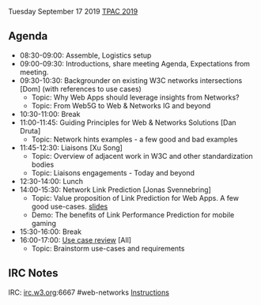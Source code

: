 Tuesday September 17 2019
[TPAC 2019](https://www.w3.org/2019/09/TPAC/schedule.html#Tuesday)

## Agenda
* 08:30-09:00: Assemble, Logistics setup
* 09:00-09:30: Introductions, share meeting Agenda, Expectations from meeting.
* 09:30-10:30: Backgrounder on existing W3C networks intersections [Dom] (with references to use cases)
  - Topic: Why Web Apps should leverage insights from Networks?
  - Topic: From Web5G to Web & Networks IG and beyond
* 10:30-11:00: Break
* 11:00-11:45: Guiding Principles for Web & Networks Solutions [Dan Druta]
  - Topic: Network hints examples - a few good and bad examples 
* 11:45-12:30: Liaisons [Xu Song]
  - Topic: Overview of adjacent work in W3C and other standardization bodies
  - Topic: Liaisons engagements - Today and beyond
* 12:30-14:00: Lunch
* 14:00-15:30: Network Link Prediction [Jonas Svennebring]
  - Topic: Value proposition of Link Prediction for Web Apps. A few good use-cases. [slides](https://github.com/w3c/web-networks/files/3554137/Intel.LPP.-.W3C.Web.n.Networking.IG.r1.0.pdf)
  - Demo: The benefits of Link Performance Prediction for mobile gaming
* 15:30-16:00: Break
* 16:00-17:00: [Use case review](https://github.com/w3c/web-networks/issues?q=is%3Aissue+is%3Aopen+label%3A%22use+case%22) [All]
  - Topic: Brainstorm use-cases and requirements

## IRC Notes

IRC: [irc.w3.org](http://irc.w3.org/?channels=%23web-networks):6667 #web-networks [Instructions](https://www.w3.org/Project/IRC/)
